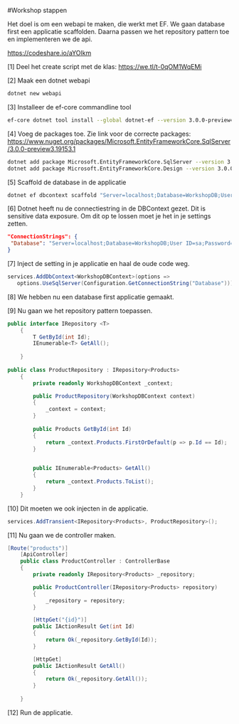 #Workshop stappen

Het doel is om een webapi te maken, die werkt met EF.
We gaan database first een applicatie scaffolden.
Daarna passen we het repository pattern toe en implementeren we de api.

https://codeshare.io/aYOlkm

[1] Deel het create script met de klas: https://we.tl/t-0qOM1WqEMi

[2] Maak een dotnet webapi 

```bash
dotnet new webapi
```

[3] Installeer de ef-core commandline tool

```bash
ef-core dotnet tool install --global dotnet-ef --version 3.0.0-preview4.19216.3
```

[4] Voeg de packages toe. Zie link voor de correcte packages: https://www.nuget.org/packages/Microsoft.EntityFrameworkCore.SqlServer/3.0.0-preview3.19153.1

```bash
dotnet add package Microsoft.EntityFrameworkCore.SqlServer --version 3.0.0-preview3.19153.
dotnet add package Microsoft.EntityFrameworkCore.Design --version 3.0.0-preview3.19153.1
```

[5] Scaffold de database in de applicatie

```bash
dotnet ef dbcontext scaffold "Server=localhost;Database=WorkshopDB;User ID=sa;Password=Password1" Microsoft.EntityFrameworkCore.SqlServer -o Entities
```

[6] Dotnet heeft nu de connectiestring in de DBContext gezet. Dit is sensitive data exposure. Om dit op te lossen moet je het in je settings zetten.

```json
"ConnectionStrings": {
 "Database": "Server=localhost;Database=WorkshopDB;User ID=sa;Password=Password1"
}
```

[7] Inject de setting in je applicatie en haal de oude code weg.

```c#
services.AddDbContext<WorkshopDBContext>(options =>
   options.UseSqlServer(Configuration.GetConnectionString("Database")));
```

[8] We hebben nu een database first applicatie gemaakt.

[9] Nu gaan we het repository pattern toepassen.

```c#
public interface IRepository <T>
    {
        T GetById(int Id);
        IEnumerable<T> GetAll();
        
    }
    
public class ProductRepository : IRepository<Products>
    {
        private readonly WorkshopDBContext _context;

        public ProductRepository(WorkshopDBContext context)
        {
            _context = context;
        }
        
        public Products GetById(int Id)
        {
            return _context.Products.FirstOrDefault(p => p.Id == Id);
        }

        
        public IEnumerable<Products> GetAll()
        {
            return _context.Products.ToList();
        }
    }
```

[10] Dit moeten we ook injecten in de applicatie.

```C#
services.AddTransient<IRepository<Products>, ProductRepository>();
```

[11] Nu gaan we de controller maken.

```c#
[Route("products")]
    [ApiController]
    public class ProductController : ControllerBase
    {
        private readonly IRepository<Products> _repository;

        public ProductController(IRepository<Products> repository)
        {
            _repository = repository;
        }

        [HttpGet("{id}")]
        public IActionResult Get(int Id)
        {
            return Ok(_repository.GetById(Id));
        }

        [HttpGet]
        public IActionResult GetAll()
        {
            return Ok(_repository.GetAll());
        }
       
    }
```

[12] Run de applicatie.




